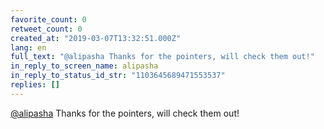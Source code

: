 ```yaml
---
favorite_count: 0
retweet_count: 0
created_at: "2019-03-07T13:32:51.000Z"
lang: en
full_text: "@alipasha Thanks for the pointers, will check them out!"
in_reply_to_screen_name: alipasha
in_reply_to_status_id_str: "1103645689471553537"
replies: []
---
```


[@alipasha](https://twitter.com/alipasha) Thanks for the pointers, will check
them out!

